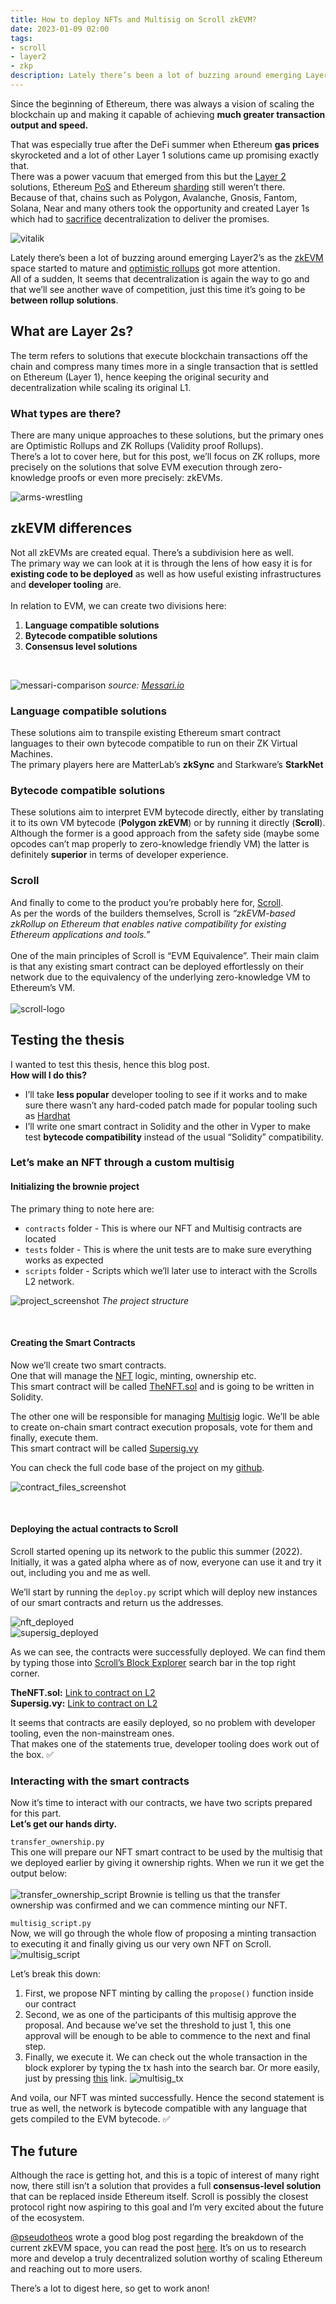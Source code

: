 ```yaml
---
title: How to deploy NFTs and Multisig on Scroll zkEVM?
date: 2023-01-09 02:00
tags:
- scroll
- layer2
- zkp
description: Lately there’s been a lot of buzzing around emerging Layer2’s as the zkEVM space started to mature and optimistic rollups got more attention. All of a sudden, It seems that decentralization is again the way to go and that we’ll see another wave of competition, just this time it’s going to be between rollup solutions.
---
```


Since the beginning of Ethereum, there was always a vision of scaling the blockchain up and making it capable of achieving **much greater transaction output and speed.**

That was especially true after the DeFi summer when Ethereum **gas prices** skyrocketed and a lot of other Layer 1 solutions came up promising exactly that.<br/>
There was a power vacuum that emerged from this but the [Layer 2](https://www.investopedia.com/terms/l/level2.asp) solutions, Ethereum [PoS](https://www.investopedia.com/terms/p/proof-stake-pos.asp) and Ethereum [sharding](https://www.investopedia.com/terms/s/sharding.asp) still weren’t there.<br/>
Because of that, chains such as Polygon, Avalanche, Gnosis, Fantom, Solana, Near and many others took the opportunity and created Layer 1s which had to [sacrifice](https://www.ledger.com/academy/what-is-the-blockchain-trilemma) decentralization to deliver the promises.

![vitalik](/media/scroll-layer2-nft-and-multisig-deployment/vitalik.png "Vitalik Ethereum 2")
<br/>

Lately there’s been a lot of buzzing around emerging Layer2’s as the [zkEVM](https://www.alchemy.com/overviews/zkevm) space started to mature and [optimistic rollups](https://ethereum.org/en/developers/docs/scaling/optimistic-rollups/) got more attention.<br/>
All of a sudden, It seems that decentralization is again the way to go and that we’ll see another wave of competition, just this time it’s going to be **between rollup solutions**.

## What are Layer 2s?

The term refers to solutions that execute blockchain transactions off the chain and compress many times more in a single transaction that is settled on Ethereum (Layer 1), hence keeping the original security and decentralization while scaling its original L1.

### What types are there?
There are many unique approaches to these solutions, but the primary ones are Optimistic Rollups and ZK Rollups (Validity proof Rollups).<br/>
There’s a lot to cover here, but for this post, we’ll focus on ZK rollups, more precisely on the solutions that solve EVM execution through zero-knowledge proofs or even more precisely: zkEVMs.

![arms-wrestling](/media/scroll-layer2-nft-and-multisig-deployment/arms-wrestling.jpeg "Arms wrestling")
<br/>

## zkEVM differences

Not all zkEVMs are created equal. There’s a subdivision here as well.<br/>
The primary way we can look at it is through the lens of how easy it is for **existing code to be deployed** as well as how useful existing infrastructures and **developer tooling** are.
<br/><br/>
In relation to EVM, we can create two divisions here:
1. **Language compatible solutions**
2. **Bytecode compatible solutions**
3. **Consensus level solutions**
<br/>

![messari-comparison](/media/scroll-layer2-nft-and-multisig-deployment/messari-comparison.jpeg "Messari zkEVM overview")
_source: [Messari.io](https://twitter.com/MessariCrypto/status/1558241955502440450)_

### Language compatible solutions
These solutions aim to transpile existing Ethereum smart contract languages to their own bytecode compatible to run on their ZK Virtual Machines.<br/>
The primary players here are MatterLab’s **zkSync** and Starkware’s **StarkNet**

### Bytecode compatible solutions
These solutions aim to interpret EVM bytecode directly, either by translating it to its own VM bytecode (**Polygon zkEVM**) or by running it directly (**Scroll**).<br/>
Although the former is a good approach from the safety side (maybe some opcodes can’t map properly to zero-knowledge friendly VM) the latter is definitely **superior** in terms of developer experience.

### Scroll
And finally to come to the product you’re probably here for, [Scroll](https://scroll.io/).<br/>
As per the words of the builders themselves, Scroll is _“zkEVM-based zkRollup on Ethereum that enables native compatibility for existing Ethereum applications and tools.”_
<br/><br/>
One of the main principles of Scroll is “EVM Equivalence”. Their main claim is that any existing smart contract can be deployed effortlessly on their network due to the equivalency of the underlying zero-knowledge VM to Ethereum’s VM.
<br/><br/>
![scroll-logo](/media/scroll-layer2-nft-and-multisig-deployment/scroll-logo.png "Scroll logo")
<br/>

## Testing the thesis
I wanted to test this thesis, hence this blog post.<br/>
**How will I do this?**
- I’ll take **less popular** developer tooling to see if it works and to make sure there wasn’t any hard-coded patch made for popular tooling such as [Hardhat](https://hardhat.org/)
- I’ll write one smart contract in Solidity and the other in Vyper to make test **bytecode compatibility** instead of the usual “Solidity” compatibility. 

### Let’s make an NFT through a custom multisig
#### Initializing the brownie project
The primary thing to note here are:
- `contracts` folder - This is where our NFT and Multisig contracts are located
- `tests` folder - This is where the unit tests are to make sure everything works as expected
- `scripts` folder - Scripts which we’ll later use to interact with the Scrolls L2 network.

![project_screenshot](/media/scroll-layer2-nft-and-multisig-deployment/project_screenshot.png "Project overview")
_The project structure_

<br/>

#### Creating the Smart Contracts
Now we’ll create two smart contracts.<br/>
One that will manage the [NFT](https://www.investopedia.com/non-fungible-tokens-nft-5115211) logic, minting, ownership etc.<br/>
This smart contract will be called [TheNFT.sol](https://github.com/pajicf/scroll-multisig-and-nft/blob/main/contracts/TheNFT.sol) and is going to be written in Solidity.

The other one will be responsible for managing [Multisig](https://www.coindesk.com/learn/what-is-a-multisig-wallet/) logic. We’ll be able to create on-chain smart contract execution proposals, vote for them and finally, execute them.<br/>
This smart contract will be called [Supersig.vy](https://github.com/pajicf/scroll-multisig-and-nft/blob/main/contracts/Supersig.vy)

You can check the full code base of the project on my [github](https://github.com/pajicf/scroll-multisig-and-nft).

![contract_files_screenshot](/media/scroll-layer2-nft-and-multisig-deployment/contract_files_screenshot.png "Contracts overview")

<br/>

#### Deploying the actual contracts to Scroll
Scroll started opening up its network to the public this summer (2022). Initially, it was a gated alpha where as of now, everyone can use it and try it out, including you and me as well.

We’ll start by running the `deploy.py` script which will deploy new instances of our smart contracts and return us the addresses.

![nft_deployed](/media/scroll-layer2-nft-and-multisig-deployment/nft_deployed.png "NFT deployed")<br/>
![supersig_deployed](/media/scroll-layer2-nft-and-multisig-deployment/supersig_deployed.png "Contracts overview")

As we can see, the contracts were successfully deployed. We can find them by typing those into [Scroll’s Block Explorer](https://l2scan.scroll.io/) search bar in the top right corner.

**TheNFT.sol:** [Link to contract on L2](https://l2scan.scroll.io/address/0xF7e514622AF27662fBd940b7061a2daD977ba478)<br/>
**Supersig.vy:** [Link to contract on L2](https://l2scan.scroll.io/address/0x79A485E22d85757c4fa545FfF5DdFE5999E93210)

It seems that contracts are easily deployed, so no problem with developer tooling, even the non-mainstream ones.<br/>
That makes one of the statements true, developer tooling does work out of the box. ✅

### Interacting with the smart contracts
Now it’s time to interact with our contracts, we have two scripts prepared for this part.<br/>
**Let’s get our hands dirty.**

`transfer_ownership.py`<br/>
This one will prepare our NFT smart contract to be used by the multisig that we deployed earlier by giving it ownership rights. When we run it we get the output below:<br/><br/>
![transfer_ownership_script](/media/scroll-layer2-nft-and-multisig-deployment/transfer_ownership_script.png "Transfer ownership script")
Brownie is telling us that the transfer ownership was confirmed and we can commence minting our NFT.

`multisig_script.py`<br/>
Now, we will go through the whole flow of proposing a minting transaction to executing it and finally giving us our very own NFT on Scroll.
![multisig_script](/media/scroll-layer2-nft-and-multisig-deployment/multisig_script.png "Multisig script")

Let’s break this down:
1. First, we propose NFT minting by calling the `propose()` function inside our contract
2. Second, we as one of the participants of this multisig approve the proposal. And because we’ve set the threshold to just 1, this one approval will be enough to be able to commence to the next and final step.
3. Finally, we execute it. We can check out the whole transaction in the block explorer by typing the tx hash into the search bar. Or more easily, just by pressing [this](https://l2scan.scroll.io/tx/0x5902d0b33b571bcca396dcf462d4880eb0aa93088fd40e41c31dfc9792e0005e) link.
![multisig_tx](/media/scroll-layer2-nft-and-multisig-deployment/multisig_tx.png "Multisig tx")

And voila, our NFT was minted successfully. Hence the second statement is true as well, the network is bytecode compatible with any language that gets compiled to the EVM bytecode. ✅

## The future
Although the race is getting hot, and this is a topic of interest of many right now, there still isn’t a solution that provides a full **consensus-level solution** that can be replaced inside Ethereum itself. Scroll is possibly the closest protocol right now aspiring to this goal and I’m very excited about the future of the ecosystem.

[@pseudotheos](https://twitter.com/pseudotheos) wrote a good blog post regarding the breakdown of the current zkEVM space, you can read the post [here](https://pseudotheos.mirror.xyz/b_696drhG1k6Nc89RHBHFuoC0IF6g88q-fjJw9dDbKQ). It’s on us to research more and develop a truly decentralized solution worthy of scaling Ethereum and reaching out to more users.

There’s a lot to digest here, so get to work anon!
